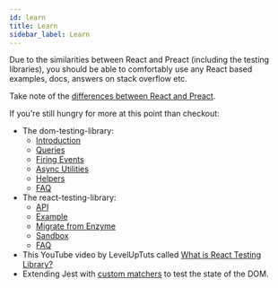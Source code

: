 ```yaml
---
id: learn
title: Learn
sidebar_label: Learn
---
```


Due to the similarities between React and Preact (including the testing
libraries), you should be able to comfortably use any React based examples,
docs, answers on stack overflow etc.

Take note of the
[differences between React and Preact](https://preactjs.com/guide/v10/differences-to-react).

If you're still hungry for more at this point than checkout:

- The dom-testing-library:
  - [Introduction](../intro.md)
  - [Queries](../dom-testing-library/api-queries)
  - [Firing Events](../dom-testing-library/api-events)
  - [Async Utilities](../dom-testing-library/api-async.md)
  - [Helpers](../dom-testing-library/api-helpers)
  - [FAQ](../dom-testing-library/faq.md)
- The react-testing-library:
  - [API](../react-testing-library/api.md)
  - [Example](../react-testing-library/example-intro.md)
  - [Migrate from Enzyme](../react-testing-library/migrate-from-enzyme.md)
  - [Sandbox](https://codesandbox.io/s/github/kentcdodds/react-testing-library-examples)
  - [FAQ](../react-testing-library/faq.md)
- This YouTube video by LevelUpTuts called
  [What is React Testing Library?](https://youtu.be/JKOwJUM4_RM)
- Extending Jest with
  [custom matchers](https://github.com/testing-library/jest-dom) to test the
  state of the DOM.
